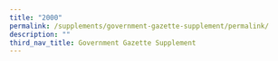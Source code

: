 ```yaml
---
title: "2000"
permalink: /supplements/government-gazette-supplement/permalink/
description: ""
third_nav_title: Government Gazette Supplement
---
```

